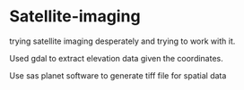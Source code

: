 # Satellite-imaging
trying satellite imaging desperately and trying to work with it.

Used gdal to extract elevation data given the coordinates.





Use sas planet software to generate tiff file for spatial data
